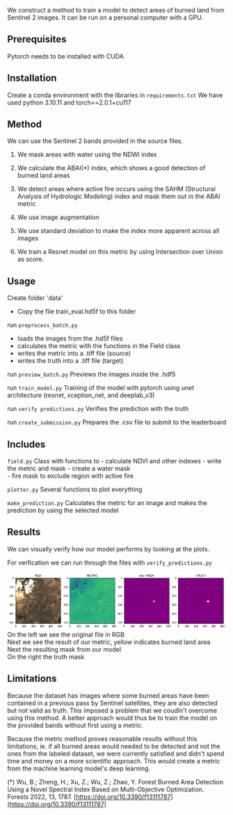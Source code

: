 
We construct a method to train a model to detect areas of burned land from Sentinel 2 images. 
It can be run on a personal computer with a GPU. 

## Prerequisites

Pytorch needs to be installed with CUDA

## Installation
Create a conda environment with the libraries in `requirements.txt`
We have used python 3.10.11 and torch==2.0.1+cu117 


## Method

We can use the Sentinel 2 bands provided in the source files.

1. We mask areas with water using the NDWI index 
2. We calculate the ABAI(*) index, which shows a good detection of burned land areas 
3. We detect areas where active fire occurs using the SAHM (Structural Analysis of Hydrologic Modeling) index and mask them out in the ABAI metric

4. We use image augmentation 
5. We use standard deviation to make the index more apparent across all images

6. We train a Resnet model on this metric by using Intersection over Union as score.


## Usage

Create folder 'data'
 - Copy the file train_eval.hd5f to this folder

run `preprocess_batch.py` 

 - loads the images from the .hd5f files 
 - calculates the metric with the functions in the Field class 
 - writes the metric into a .tiff file (source)
 - writes the truth into a .tiff file (target)


run `preview_batch.py`
Previews the images inside the .hdf5

run `train_model.py`
Training of the model with pytorch using unet architecture (resnet, xception_net, and deeplab_v3)

run `verify predictions.py`
Verifies the prediction with the truth

run `create_submission.py`
Prepares the .csv file to submit to the leaderboard

## Includes

`field.py`
Class with functions to 
    - calculate NDVI and other indexes
    - write the metric and mask 
    - create a water mask         
    - fire mask to exclude region with active fire 

`plotter.py`
Several functions to plot everything

`make_prediction.py`
Calculates the metric for an image and makes the prediction by using the selected model
    


## Results

We can visually verify how our model performs by looking at the plots.

For verfication we can run through the files with `verify_predictions.py`

![verification fold 2 nr 47](./assets/verification_2_47.png)
On the left we see the original file in RGB<br>
Next we see the result of our metric, yellow indicates burned land area<br>
Next the resulting mask from our model<br>
On the right the truth mask<br>

## Limitations

Because the dataset has images where some burned areas have been contained in a previous pass by Sentinel satellites, they are also detected but not valid as truth. This imposed a problem that we coudln't overcome using this method.
A better approach would thus be to train the model on the provided bands without first using a metric.

Because the metric method proves reasonable results without this limitations, ie. if all burned areas would needed to be detected and not the ones from the labeled dataset, we were currently satisfied and didn't spend time and money on a more scientific approach. This would create a metric from the machine learning model's deep learning.


(*) Wu, B.; Zheng, H.; Xu, Z.; Wu, Z.; Zhao, Y. Forest Burned Area Detection Using a Novel Spectral Index Based on Multi-Objective Optimization. Forests 2022, 13, 1787. [https://doi.org/10.3390/f13111787](https://doi.org/10.3390/f13111787)
